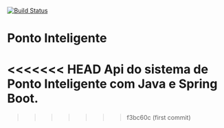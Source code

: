 [![Build Status](https://app.travis-ci.com/fabianoamaral75/ponto-inteligente-api.svg?token=w2HHtww3Liwe4c5bLsdg&branch=main)](https://app.travis-ci.com/fabianoamaral75/ponto-inteligente-api)
# Ponto Inteligente
<<<<<<< HEAD
Api do sistema de Ponto Inteligente com Java e Spring Boot.
=======
>>>>>>> f3bc60c (first commit)

